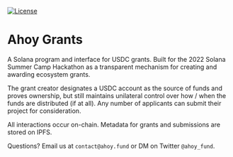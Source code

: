 [![License](https://img.shields.io/badge/License-Apache_2.0-blue.svg)](https://opensource.org/licenses/Apache-2.0)

# Ahoy Grants

A Solana program and interface for USDC grants. Built for the 2022 Solana Summer Camp Hackathon as a transparent mechanism for creating and awarding ecosystem grants.

The grant creator designates a USDC account as the source of funds and proves ownership, but still maintains unilateral control over how / when the funds are distributed (if at all). Any number of applicants can submit their project for consideration.

All interactions occur on-chain. Metadata for grants and submissions are stored on IPFS.

Questions? Email us at `contact@ahoy.fund` or DM on Twitter `@ahoy_fund`.
